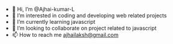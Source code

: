 - 👋 Hi, I’m @Ajhai-kumar-L
- 👀 I’m interested in coding and developing web related projects
- 🌱 I’m currently learning javascript
- 💞️ I’m looking to collaborate on project related to javascript
- 📫 How to reach me ajhailaksh@gmail.com

<!---
Ajhai-kumar-L/Ajhai-kumar-L is a ✨ special ✨ repository because its `README.md` (this file) appears on your GitHub profile.
You can click the Preview link to take a look at your changes.
--->
